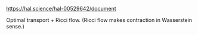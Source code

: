

https://hal.science/hal-00529642/document

Optimal transport + Ricci flow.
(Ricci flow makes contraction in Wasserstein sense.)
